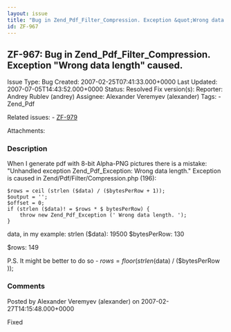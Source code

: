 ```yaml
---
layout: issue
title: "Bug in Zend_Pdf_Filter_Compression. Exception &quot;Wrong data length&quot; caused."
id: ZF-967
---
```


ZF-967: Bug in Zend\_Pdf\_Filter\_Compression. Exception "Wrong data length" caused.
------------------------------------------------------------------------------------

 Issue Type: Bug Created: 2007-02-25T07:41:33.000+0000 Last Updated: 2007-07-05T14:43:52.000+0000 Status: Resolved Fix version(s): 
 Reporter:  Andrey Rublev (andrey)  Assignee:  Alexander Veremyev (alexander)  Tags: - Zend\_Pdf
 
 Related issues: - [ZF-979](/issues/browse/ZF-979)
 
 Attachments: 
### Description

When I generate pdf with 8-bit Alpha-PNG pictures there is a mistake: "Unhandled exception Zend\_Pdf\_Exception: Wrong data length." Exception is caused in Zend/Pdf/Filter/Compression.php (196):

 
    $rows = ceil (strlen ($data) / ($bytesPerRow + 1));
    $output = '';
    $offset = 0;
    if (strlen ($data)! = $rows * $ bytesPerRow) {
        throw new Zend_Pdf_Exception (' Wrong data length. ');
    } 


data, in my example: strlen ($data): 19500 $bytesPerRow: 130

$rows: 149

P.S. It might be better to do so - $rows = floor (strlen ($data) / ($bytesPerRow ));

 

 

### Comments

Posted by Alexander Veremyev (alexander) on 2007-02-27T14:15:48.000+0000

Fixed

 

 